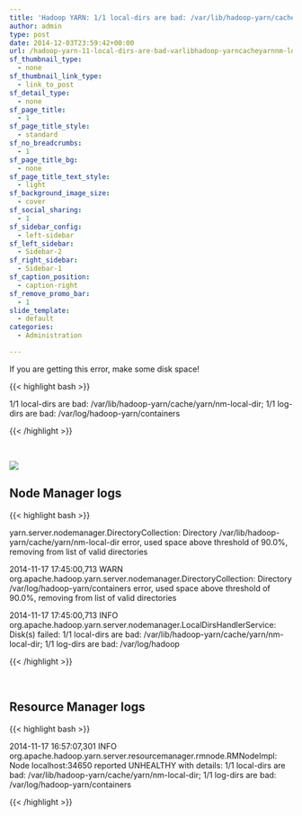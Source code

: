 ```yaml
---
title: 'Hadoop YARN: 1/1 local-dirs are bad: /var/lib/hadoop-yarn/cache/yarn/nm-local-dir; 1/1 log-dirs are bad: /var/log/hadoop-yarn/containers'
author: admin
type: post
date: 2014-12-03T23:59:42+00:00
url: /hadoop-yarn-11-local-dirs-are-bad-varlibhadoop-yarncacheyarnnm-local-dir-11-log-dirs-are-bad-varloghadoop-yarncontainers/
sf_thumbnail_type:
  - none
sf_thumbnail_link_type:
  - link_to_post
sf_detail_type:
  - none
sf_page_title:
  - 1
sf_page_title_style:
  - standard
sf_no_breadcrumbs:
  - 1
sf_page_title_bg:
  - none
sf_page_title_text_style:
  - light
sf_background_image_size:
  - cover
sf_social_sharing:
  - 1
sf_sidebar_config:
  - left-sidebar
sf_left_sidebar:
  - Sidebar-2
sf_right_sidebar:
  - Sidebar-1
sf_caption_position:
  - caption-right
sf_remove_promo_bar:
  - 1
slide_template:
  - default
categories:
  - Administration

---
```

If you are getting this error, make some disk space!

{{< highlight bash >}}
  
1/1 local-dirs are bad: /var/lib/hadoop-yarn/cache/yarn/nm-local-dir; 1/1 log-dirs are bad: /var/log/hadoop-yarn/containers

{{< /highlight >}}

&nbsp;

[<img src="https://cdn.gethue.com/uploads/2014/12/yarn-rm-unhealty-1024x331.png" />][1]

## Node Manager logs

{{< highlight bash >}}

yarn.server.nodemanager.DirectoryCollection: Directory /var/lib/hadoop-yarn/cache/yarn/nm-local-dir error, used space above threshold of 90.0%, removing from list of valid directories
  
2014-11-17 17:45:00,713 WARN org.apache.hadoop.yarn.server.nodemanager.DirectoryCollection: Directory /var/log/hadoop-yarn/containers error, used space above threshold of 90.0%, removing from list of valid directories
  
2014-11-17 17:45:00,713 INFO org.apache.hadoop.yarn.server.nodemanager.LocalDirsHandlerService: Disk(s) failed: 1/1 local-dirs are bad: /var/lib/hadoop-yarn/cache/yarn/nm-local-dir; 1/1 log-dirs are bad: /var/log/hadoop

{{< /highlight >}}

&nbsp;

## Resource Manager logs

{{< highlight bash >}}
  
2014-11-17 16:57:07,301 INFO org.apache.hadoop.yarn.server.resourcemanager.rmnode.RMNodeImpl: Node localhost:34650 reported UNHEALTHY with details: 1/1 local-dirs are bad: /var/lib/hadoop-yarn/cache/yarn/nm-local-dir; 1/1 log-dirs are bad: /var/log/hadoop-yarn/containers

{{< /highlight >}}

&nbsp;

 [1]: https://cdn.gethue.com/uploads/2014/12/yarn-rm-unhealty.png